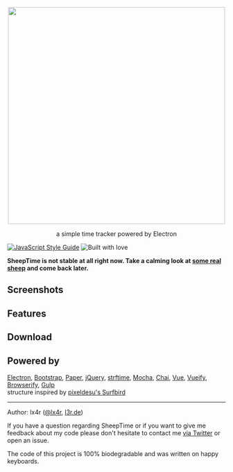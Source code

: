 <div align='center'>
  <img width='500px' src='http://files.l3r.de/SheepTime_Banner.png'>
</div>

<p align='center'>
  a simple time tracker powered by Electron
</p>

[![JavaScript Style Guide](https://img.shields.io/badge/code%20style-standard-brightgreen.svg)](http://standardjs.com/) ![Built with love](https://img.shields.io/badge/built%20with-love-red.svg)

**SheepTime is not stable at all right now. Take a calming look at [some real sheep](https://abload.de/img/1280px-flock_of_sheep61smr.jpg) and come back later.**

## Screenshots

## Features

## Download


## Powered by
[Electron](http://electron.atom.io), [Bootstrap](http://getbootstrap.com), [Paper](http://bootswatch.com/paper/), [jQuery](http://jquery.com), [strftime](https://github.com/samsonjs/strftime), [Mocha](https://mochajs.org), [Chai](http://chaijs.com), [Vue](http://vuejs.org/), [Vueify](https://github.com/vuejs/vueify), [Browserify](http://browserify.org), [Gulp](http://gulpjs.com)  
structure inspired by [pixeldesu's Surfbird](https://github.com/surfbirdapp/surfbird)

----
Author: lx4r ([@lx4r](https://twitter.com/lx4r), [l3r.de](https://l3r.de))

If you have a question regarding SheepTime or if you want to give me feedback about my code please don't hesitate to contact me [via Twitter](https://twitter.com/sheeptime) or open an issue.

The code of this project is 100% biodegradable and was written on happy keyboards.

